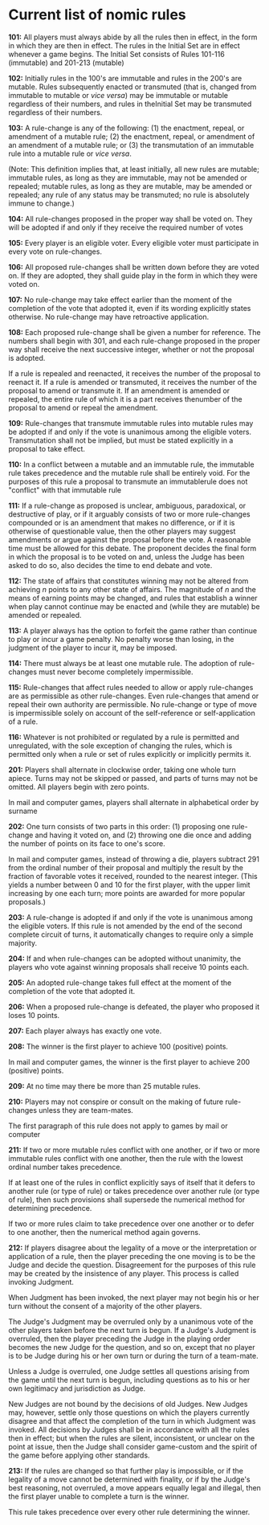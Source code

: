 Current list of nomic rules
===========================
**101:** All players must always abide by all the rules then in effect, in the form in which they are then in effect. The rules
in the Initial Set are in effect whenever a game begins. The Initial Set consists of Rules 101-116 (immutable) and
201-213 (mutable)

**102:** Initially rules in the 100's are immutable and rules in the 200's are mutable. Rules subsequently enacted or
transmuted (that is, changed from immutable to mutable or _vice versa_) may be immutable or mutable regardless of their
numbers, and rules in theInitial Set may be transmuted regardless of their numbers.

**103:** A rule-change is any of the following:
  (1) the enactment, repeal, or amendment of a mutable rule;
  (2) the enactment, repeal, or amendment of an amendment of a mutable rule; or
  (3) the transmutation of an immutable rule into a mutable rule or _vice versa_.

(Note: This definition implies that, at least initially, all new rules are mutable; immutable rules, as long as they
are immutable, may not be amended or repealed; mutable rules, as long as they are mutable, may be amended or repealed;
any rule of any status may be transmuted; no rule is absolutely immune to change.)

**104:** All rule-changes proposed in the proper way shall be voted on. They will be adopted if and only if they receive the
required number of votes

**105:** Every player is an eligible voter. Every eligible voter must participate in every vote on rule-changes.

**106:** All proposed rule-changes shall be written down before they are voted on. If they are adopted, they shall guide play in
the form in which they were voted on.

**107:** No rule-change may take effect earlier than the moment of the completion of the vote that adopted it, even if its
wording explicitly states otherwise. No rule-change may have retroactive application.

**108:** Each proposed rule-change shall be given a number for reference. The numbers shall begin with 301, and each rule-change
proposed in the proper way shall receive the next successive integer, whether or not the proposal is adopted.

If a rule is repealed and reenacted, it receives the number of the proposal to reenact it. If a rule is amended or
transmuted, it receives the number of the proposal to amend or transmute it. If an amendment is amended or repealed, the
entire rule of which it is a part receives thenumber of the proposal to amend or repeal the amendment.

**109:** Rule-changes that transmute immutable rules into mutable rules may be adopted if and only if the vote is unanimous among
the eligible voters. Transmutation shall not be implied, but must be stated explicitly in a proposal to take effect.

**110:** In a conflict between a mutable and an immutable rule, the immutable rule takes precedence and the mutable rule shall be
entirely void. For the purposes of this rule a proposal to transmute an immutablerule does not "conflict" with that
immutable rule

**111:** If a rule-change as proposed is unclear, ambiguous, paradoxical, or destructive of play, or if it arguably consists of
two or more rule-changes compounded or is an amendment that makes no difference, or if it is otherwise of questionable
value, then the other players may suggest amendments or argue against the proposal before the vote. A reasonable time
must be allowed for this debate. The proponent decides the final form in which the proposal is to be voted on and,
unless the Judge has been asked to do so, also decides the time to end debate and vote.

**112:** The state of affairs that constitutes winning may not be altered from achieving _n_ points to any other state of
affairs. The magnitude of _n_ and the means of earning points may be changed, and rules that establish a winner when
play cannot continue may be enacted and (while they are mutable) be amended or repealed.

**113:** A player always has the option to forfeit the game rather than continue to play or incur a game penalty. No penalty
worse than losing, in the judgment of the player to incur it, may be imposed.

**114:** There must always be at least one mutable rule. The adoption of rule-changes must never become completely impermissible.

**115:** Rule-changes that affect rules needed to allow or apply rule-changes are as permissible as other rule-changes. Even
rule-changes that amend or repeal their own authority are permissible. No rule-change or type of move is impermissible
solely on account of the self-reference or self-application of a rule.

**116:** Whatever is not prohibited or regulated by a rule is permitted and unregulated, with the sole exception of changing the
rules, which is permitted only when a rule or set of rules explicitly or implicitly permits it.

**201:** Players shall alternate in clockwise order, taking one whole turn apiece. Turns may not be skipped or passed, and parts
of turns may not be omitted. All players begin with zero points.

In mail and computer games, players shall alternate in alphabetical order by surname

**202:** One turn consists of two parts in this order:
  (1) proposing one rule-change and having it voted on, and
  (2) throwing one die once and adding the number of points on its face to one's score.

In mail and computer games, instead of throwing a die, players subtract 291 from the ordinal number of their proposal
and multiply the result by the fraction of favorable votes it received, rounded to the nearest integer. (This yields a
number between 0 and 10 for the first player, with the upper limit increasing by one each turn; more points are awarded
for more popular proposals.)

**203:** A rule-change is adopted if and only if the vote is unanimous among the eligible voters. If this rule is not amended by
the end of the second complete circuit of turns, it automatically changes to require only a simple majority.

**204:** If and when rule-changes can be adopted without unanimity, the players who vote against winning proposals shall receive
10 points each.

**205:** An adopted rule-change takes full effect at the moment of the completion of the vote that adopted it.

**206:** When a proposed rule-change is defeated, the player who proposed it loses 10 points.

**207:** Each player always has exactly one vote.

**208:** The winner is the first player to achieve 100 (positive) points.

In mail and computer games, the winner is the first player to achieve 200 (positive) points.

**209:** At no time may there be more than 25 mutable rules.

**210:** Players may not conspire or consult on the making of future rule-changes unless they are team-mates.

The first paragraph of this rule does not apply to games by mail or computer

**211:** If two or more mutable rules conflict with one another, or if two or more immutable rules conflict with one another,
then the rule with the lowest ordinal number takes precedence.

If at least one of the rules in conflict explicitly says of itself that it defers to another rule (or type of rule) or
takes precedence over another rule (or type of rule), then such provisions shall supersede the numerical method for
determining precedence.

If two or more rules claim to take precedence over one another or to defer to one another, then the numerical method
again governs.

**212:** If players disagree about the legality of a move or the interpretation or application of a rule, then the player
preceding the one moving is to be the Judge and decide the question. Disagreement for the purposes of this rule may be
created by the insistence of any player. This process is called invoking Judgment.

When Judgment has been invoked, the next player may not begin his or her turn without the consent of a majority of the
other players.

The Judge's Judgment may be overruled only by a unanimous vote of the other players taken before the next turn is
begun. If a Judge's Judgment is overruled, then the player preceding the Judge in the playing order becomes the new
Judge for the question, and so on, except that no player is to be Judge during his or her own turn or during the turn of
a team-mate.

Unless a Judge is overruled, one Judge settles all questions arising from the game until the next turn is begun,
including questions as to his or her own legitimacy and jurisdiction as Judge.

New Judges are not bound by the decisions of old Judges. New Judges may, however, settle only those questions on which
the players currently disagree and that affect the completion of the turn in which Judgment was invoked. All decisions
by Judges shall be in accordance with all the rules then in effect; but when the rules are silent, inconsistent, or
unclear on the point at issue, then the Judge shall consider game-custom and the spirit of the game before applying
other standards.

**213:** If the rules are changed so that further play is impossible, or if the legality of a move cannot be determined with
finality, or if by the Judge's best reasoning, not overruled, a move appears equally legal and illegal, then the first
player unable to complete a turn is the winner.

This rule takes precedence over every other rule determining the winner.

